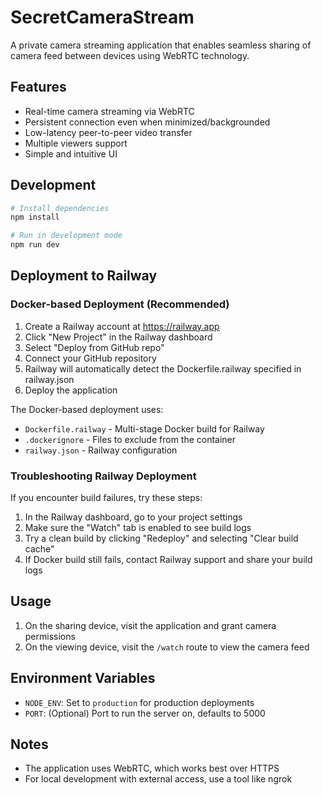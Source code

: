 # SecretCameraStream

A private camera streaming application that enables seamless sharing of camera feed between devices using WebRTC technology.

## Features

- Real-time camera streaming via WebRTC
- Persistent connection even when minimized/backgrounded
- Low-latency peer-to-peer video transfer
- Multiple viewers support
- Simple and intuitive UI

## Development

```bash
# Install dependencies
npm install

# Run in development mode
npm run dev
```

## Deployment to Railway

### Docker-based Deployment (Recommended)

1. Create a Railway account at https://railway.app
2. Click "New Project" in the Railway dashboard
3. Select "Deploy from GitHub repo"
4. Connect your GitHub repository
5. Railway will automatically detect the Dockerfile.railway specified in railway.json
6. Deploy the application

The Docker-based deployment uses:

- `Dockerfile.railway` - Multi-stage Docker build for Railway
- `.dockerignore` - Files to exclude from the container
- `railway.json` - Railway configuration

### Troubleshooting Railway Deployment

If you encounter build failures, try these steps:

1. In the Railway dashboard, go to your project settings
2. Make sure the "Watch" tab is enabled to see build logs
3. Try a clean build by clicking "Redeploy" and selecting "Clear build cache"
4. If Docker build still fails, contact Railway support and share your build logs

## Usage

1. On the sharing device, visit the application and grant camera permissions
2. On the viewing device, visit the `/watch` route to view the camera feed

## Environment Variables

- `NODE_ENV`: Set to `production` for production deployments
- `PORT`: (Optional) Port to run the server on, defaults to 5000

## Notes

- The application uses WebRTC, which works best over HTTPS
- For local development with external access, use a tool like ngrok
